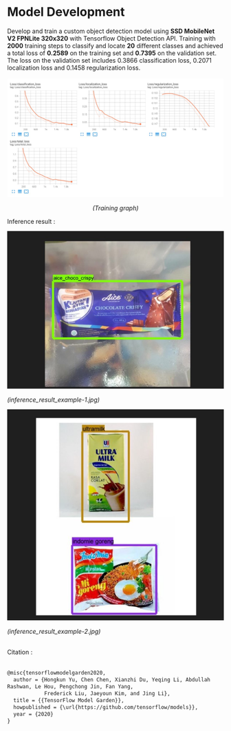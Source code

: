 # Model Development

Develop and train a custom object detection model using **SSD MobileNet V2 FPNLite 320x320** with Tensorflow Object Detection API. Training with **2000** training steps to classify and locate **20** different classes and achieved a total loss of **0.2589** on the training set and **0.7395** on the validation set. The loss on the validation set includes 0.3866 classification loss, 0.2071 localization loss and 0.1458 regularization loss. <br/>
<br/>
![graph](TrainingGraph.jpg)
<br/>
<p align="center">
  <i>(Training graph)</i>
</p>
<p>
  Inference result :
</p>

![graph](inference_result_example-1.jpg)
<p> <i>(inference_result_example-1.jpg)</i></p>

![graph](inference_result_example-2.jpg)<br/>
<p> <i>(inference_result_example-2.jpg)</i></p>
<br/>
Citation : <br/>
<br/>

```
@misc{tensorflowmodelgarden2020,
  author = {Hongkun Yu, Chen Chen, Xianzhi Du, Yeqing Li, Abdullah Rashwan, Le Hou, Pengchong Jin, Fan Yang,
            Frederick Liu, Jaeyoun Kim, and Jing Li},
  title = {{TensorFlow Model Garden}},
  howpublished = {\url{https://github.com/tensorflow/models}},
  year = {2020}
}
```
